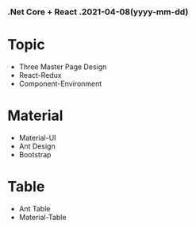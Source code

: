 ### .Net Core + React .2021-04-08(yyyy-mm-dd)

# Topic
- Three Master Page Design
- React-Redux
- Component-Environment

# Material
- Material-UI
- Ant Design
- Bootstrap

# Table 
- Ant Table
- Material-Table

